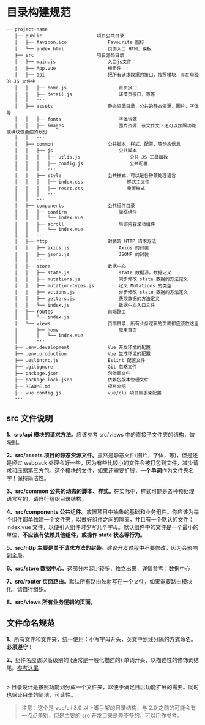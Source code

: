 # 目录构建规范

```
── project-name
   ├── public                    项目公共目录
   │   ├── favicon.ico               Favourite 图标
   │   └── index.html                页面入口 HTML 模板
   ├── src                       项目源码目录    
   │   ├── main.js                   入口js文件
   │   ├── App.vue                   根组件
   │   ├── api                       把所有请求数据的接口，按照模块，写在单独的 JS 文件中
   │   │   ├── home.js                   首页接口
   │   │   ├── detail.js                 详情页接口，等等
   │   │   ···
   │   ├── assets                    静态资源目录，公共的静态资源，图片，字体等
   │   │   ├── fonts                     字体资源
   │   │   ├── images                    图片资源，该文件夹下还可以按照功能或模块做更细的划分
   │   │   ···
   │   ├── common                    公共脚本，样式，配置，等动态信息
   │   │   ├── js                        公共脚本
   │   │   │   │── utlis.js                  公共 JS 工具函数
   │   │   │   │── config.js                 公共配置
   │   │   │   ···
   │   │   ├── style                 公共样式，可以是各种预处理语言
   │   │   │   │── index.css                样式主文件
   │   │   │   │── reset.css                重置样式
   │   │   │   ···
   │   │   ···
   │   ├── components                公共组件目录
   │   │   ├── confirm                   弹框组件
   │   │   │   └── index.vue
   │   │   ├── scroll                    局部内容滚动组件
   │   │   │   └── index.vue
   │   │   ···
   │   ├── http                      封装的 HTTP 请求方法
   │   │   ├── axios.js                  Axios 的封装
   │   │   ├── jsonp.js                  JSONP 的封装
   │   │   ···
   │   ├── store                     数据中心
   │   │   ├── state.js                  state 数据源，数据定义
   │   │   ├── mutations.js              同步修改 state 数据的方法定义
   │   │   ├── mutation-types.js         定义 Mutations 的类型
   │   │   ├── actions.js                异步修改 state 数据的方法定义
   │   │   ├── getters.js                获取数据的方法定义
   │   │   └── index.js                  数据中心入口文件
   │   ├── routes                    前端路由
   │   │   └── index.js
   │   └── views                     页面目录，所有业务逻辑的页面都应该放这里
   │       ├── home                      应用首页
   │       │   └── index.vue
   │       ···
   ├── .env.development              Vue 开发环境的配置
   ├── .env.production               Vue 生成环境的配置
   ├── .eslintrc.js                  Eslint 配置文件
   ├── .gitignore                    Git 忽略文件
   ├── package.json                  包依赖文件
   ├── package-lock.json             依赖包版本管理文件
   ├── README.md                     项目介绍
   ├── vue.config.js                 vue/cli 项目脚手架配置
   ···

```
## src 文件说明

<strong>1、src/api 模块的请求方法。</strong>应该参考 src/views 中的直接子文件夹的结构，做映射。

<strong>2、src/assets 项目的静态资源文件。</strong>虽然是静态文件(图片，字体，等)，但是还是经过 webpack 处理会好一些，因为有些比较小的文件会被打包到文件，减少请求和压缩第三方包。这个模块的文件，如果还需要扩展，**一个单词**作为文件夹名字！保持简洁性。

<strong>3、src/common 公共的动态的脚本、样式。</strong>在实际中，样式可能是各种预处理语言写的，请自行组织目录结构。

<strong>4、src/components 公共组件。</strong>放置项目中抽象的基础和业务组件。你应该为每个组件都单独建一个文件夹，以做好组件之间的隔离，并且有一个默认的文件：index.vue 文件，以便引入组件时少写几个字母。默认组件中的文件是一个最小的单位，**不应该有依赖其他组件，或操作 state 状态等行为。**

<strong>5、src/http 主要是关于请求方法的封装。</strong>建议开发过程中不要修改，因为会影响到全局。

<strong>6、src/store 数据中心。</strong>这部分内容比较多，独立出来，详情参考：[数据中心](../store)

<strong>7、src/router 页面路由。</strong>默认所有路由映射写在一个文件，如果需要路由模块化，请自行组织。

<strong>8、src/views 所有业务逻辑的页面。</strong>

## 文件命名规范

<strong>1、</strong>所有文件和文件夹，统一使用：小写字母开头，英文中划线分隔的方式命名。**必须遵守！**

<strong>2、</strong>组件名应该以高级别的 (通常是一般化描述的) 单词开头，以描述性的修饰词结尾。[参考这里](https://cn.vuejs.org/v2/style-guide/#%E7%BB%84%E4%BB%B6%E5%90%8D%E4%B8%AD%E7%9A%84%E5%8D%95%E8%AF%8D%E9%A1%BA%E5%BA%8F-%E5%BC%BA%E7%83%88%E6%8E%A8%E8%8D%90)

<br/>
> 目录设计是按照功能划分成一个文件夹，以便于满足日后功能扩展的需要。同时也保证目录的简洁，可读性。

> 注意：这个是 vue/cli 3.0 以上脚手架的目录结构，与 2.0 之前的可能会有一点点差别，但是主要的 src 开发目录是差不多的，可以用作参考。
